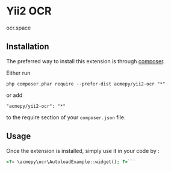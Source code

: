Yii2 OCR
========
ocr.space

Installation
------------

The preferred way to install this extension is through [composer](http://getcomposer.org/download/).

Either run

```
php composer.phar require --prefer-dist acmepy/yii2-ocr "*"
```

or add

```
"acmepy/yii2-ocr": "*"
```

to the require section of your `composer.json` file.


Usage
-----

Once the extension is installed, simply use it in your code by  :

```php
<?= \acmepy\ocr\AutoloadExample::widget(); ?>```